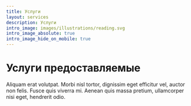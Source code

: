 ```yaml
---
title: Услуги
layout: services
description: Услуги
intro_image: images/illustrations/reading.svg
intro_image_absolute: true
intro_image_hide_on_mobile: true
---
```


# Услуги предоставляемые

Aliquam erat volutpat. Morbi nisl tortor, dignissim eget efficitur vel, auctor non felis. Fusce quis viverra mi. Aenean quis massa pretium, ullamcorper nisi eget, hendrerit odio.